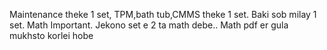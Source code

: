 Maintenance theke 1 set, TPM,bath tub,CMMS theke 1 set. Baki sob milay 1 set. Math Important. Jekono set e 2 ta math debe.. Math pdf er gula mukhsto korlei hobe